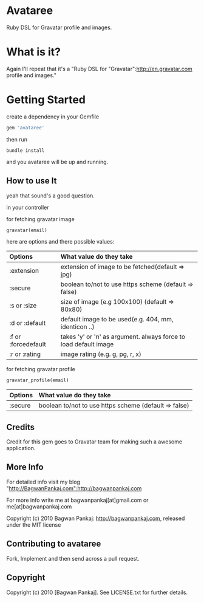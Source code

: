 # Avataree

Ruby DSL for Gravatar profile and images.

# What is it?

Again I'll repeat that it's a "Ruby DSL for "Gravatar":http://en.gravatar.com profile and images."

# Getting Started

create a dependency in your Gemfile

```ruby
gem 'avataree'
```

then run

```
bundle install
```

and you avataree will be up and running.

## How to use It

yeah that sound's a good question.

in your controller

for fetching gravatar image

```ruby
gravatar(email)
```

here are options and there possible values:

| **Options**           | **What value do they take**                                         |
|:----------------------|:--------------------------------------------------------------------|
| :extension            | extension of image to be fetched(default => jpg)                    |
| :secure               | boolean to/not to use https scheme (default => false)               |
| :s or :size           | size of image (e.g 100x100) (default => 80x80)                      |
| :d or :default        | default image to be used(e.g. 404, mm, identicon ..)                |
| :f or :forcedefault   | takes 'y' or 'n' as argument. always force to load default image    |
| :r or :rating         | image rating (e.g. g, pg, r, x)                                     |

for fetching gravatar profile

```ruby
gravatar_profile(email)
```

| **Options** | **What value do they take**                           |
|:------------|:------------------------------------------------------|
| :secure     | boolean to/not to use https scheme (default => false) |

## Credits

Credit for this gem goes to Gravatar team for making such a awesome application.

## More Info

For detailed info visit my blog "http://BagwanPankaj.com":http://bagwanpankaj.com

For more info write me at bagwanpankaj[at]gmail.com or me[at]bagwanpankaj.com

Copyright (c) 2010 Bagwan Pankaj: http://bagwanpankaj.com, released under the MIT license

## Contributing to avataree
 
Fork, Implement and then send across a pull request.

## Copyright

Copyright (c) 2010 [Bagwan Pankaj]. See LICENSE.txt for further details.